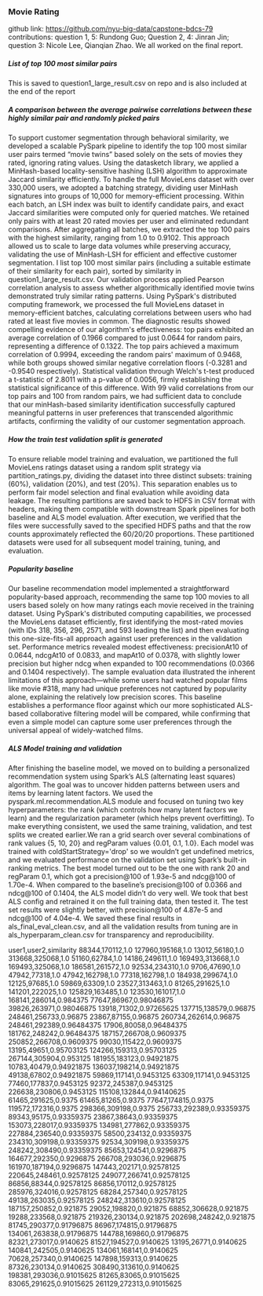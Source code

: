 ### Movie Rating
github link: https://github.com/nyu-big-data/capstone-bdcs-79
contributions: question 1, 5: Rundong Guo; Question 2, 4: Jinran Jin; question 3: Nicole Lee, Qianqian Zhao. We all worked on the final report.
##### List of top 100 most similar pairs
This is saved to question1_large_result.csv on repo and is also included at the end of the report

##### A comparison between the average pairwise correlations between these highly similar pair and randomly picked pairs
To support customer segmentation through behavioral similarity, we developed a scalable PySpark pipeline to identify the top 100 most similar user pairs termed “movie twins” based solely on the sets of movies they rated, ignoring rating values. Using the datasketch library, we applied a MinHash-based locality-sensitive hashing (LSH) algorithm to approximate Jaccard similarity efficiently. To handle the full MovieLens dataset with over 330,000 users, we adopted a batching strategy, dividing user MinHash signatures into groups of 10,000 for memory-efficient processing. Within each batch, an LSH index was built to identify candidate pairs, and exact Jaccard similarities were computed only for queried matches. We retained only pairs with at least 20 rated movies per user and eliminated redundant comparisons. After aggregating all batches, we extracted the top 100 pairs with the highest similarity, ranging from 1.0 to 0.9102. This approach allowed us to scale to large data volumes while preserving accuracy, validating the use of MinHash-LSH for efficient and effective customer segmentation. 
I  list top 100 most similar pairs (including a suitable estimate of their similarity for each pair), sorted by similarity in question1_large_result.csv.
Our validation process applied Pearson correlation analysis to assess whether algorithmically identified movie twins demonstrated truly similar rating patterns. Using PySpark's distributed computing framework, we processed the full MovieLens dataset in memory-efficient batches, calculating correlations between users who had rated at least five movies in common. The diagnostic results showed compelling evidence of our algorithm's effectiveness: top pairs exhibited an average correlation of 0.1966 compared to just 0.0644 for random pairs, representing a difference of 0.1322. The top pairs achieved a maximum correlation of 0.9994, exceeding the random pairs' maximum of 0.9468, while both groups showed similar negative correlation floors (-0.3281 and -0.9540 respectively). Statistical validation through Welch's t-test produced a t-statistic of 2.8011 with a p-value of 0.0056, firmly establishing the statistical significance of this difference. With 99 valid correlations from our top pairs and 100 from random pairs, we had sufficient data to conclude that our minHash-based similarity identification successfully captured meaningful patterns in user preferences that transcended algorithmic artifacts, confirming the validity of our customer segmentation approach.

##### How the train test validation split is generated
To ensure reliable model training and evaluation, we partitioned the full MovieLens ratings dataset using a random split strategy via partition_ratings.py, dividing the dataset into three distinct subsets: training (60%), validation (20%), and test (20%). This separation enables us to perform fair model selection and final evaluation while avoiding data leakage. The resulting partitions are saved back to HDFS in CSV format with headers, making them compatible with downstream Spark pipelines for both baseline and ALS model evaluation. After execution, we verified that the files were successfully saved to the specified HDFS paths and that the row counts approximately reflected the 60/20/20 proportions. These partitioned datasets were used for all subsequent model training, tuning, and evaluation.

##### Popularity baseline
Our baseline recommendation model implemented a straightforward popularity-based approach, recommending the same top 100 movies to all users based solely on how many ratings each movie received in the training dataset. Using PySpark's distributed computing capabilities, we processed the MovieLens dataset efficiently, first identifying the most-rated movies (with IDs 318, 356, 296, 2571, and 593 leading the list) and then evaluating this one-size-fits-all approach against user preferences in the validation set. Performance metrics revealed modest effectiveness: precisionAt10 of 0.0644, ndcgAt10 of 0.0833, and mapAt10 of 0.0378, with slightly lower precision but higher ndcg when expanded to 100 recommendations (0.0366 and 0.1404 respectively). The sample evaluation data illustrated the inherent limitations of this approach—while some users had watched popular films like movie #318, many had unique preferences not captured by popularity alone, explaining the relatively low precision scores. This baseline establishes a performance floor against which our more sophisticated ALS-based collaborative filtering model will be compared, while confirming that even a simple model can capture some user preferences through the universal appeal of widely-watched films.

##### ALS Model training and validation
After finishing the baseline model, we moved on to building a personalized recommendation system using Spark’s ALS (alternating least squares) algorithm. The goal was to uncover hidden patterns between users and items by learning latent factors. We used the pyspark.ml.recommendation.ALS module and focused on tuning two key hyperparameters: the rank (which controls how many latent factors we learn) and the regularization parameter (which helps prevent overfitting). To make everything consistent, we used the same training, validation, and test splits we created earlier.We ran a grid search over several combinations of rank values {5, 10, 20} and regParam values {0.01, 0.1, 1.0}. Each model was trained with coldStartStrategy='drop' so we wouldn’t get undefined metrics, and we evaluated performance on the validation set using Spark’s built-in ranking metrics. The best model turned out to be the one with rank 20 and regParam 0.1, which got a precision@100 of 1.93e-5 and ndcg@100 of 1.70e-4. When compared to the baseline’s precision@100 of 0.0366 and ndcg@100 of 0.1404, the ALS model didn’t do very well. We took that best ALS config and retrained it on the full training data, then tested it. The test set results were slightly better, with precision@100 of 4.87e-5 and ndcg@100 of 4.04e-4. We saved these final results in als_final_eval_clean.csv, and all the validation results from tuning are in als_hyperparam_clean.csv for transparency and reproducibility.


user1,user2,similarity
88344,170112,1.0
127960,195168,1.0
13012,56180,1.0
313668,325068,1.0
51160,62784,1.0
14186,249611,1.0
169493,313668,1.0
169493,325068,1.0
186581,261572,1.0
92534,234310,1.0
9706,47690,1.0
47942,77318,1.0
47942,162798,1.0
77318,162798,1.0
184938,299674,1.0
12125,97685,1.0
59869,63309,1.0
23527,313463,1.0
81265,291625,1.0
141201,222025,1.0
125829,163485,1.0
123530,161017,1.0
168141,286014,0.984375
77647,86967,0.98046875
39826,263971,0.98046875
13918,71302,0.97265625
137715,138579,0.96875
248461,256733,0.96875
23867,87155,0.96875
260734,262614,0.96875
248461,292389,0.96484375
17906,80058,0.96484375
181762,248242,0.96484375
187157,266708,0.9609375
250852,266708,0.9609375
99030,115422,0.9609375
13195,49651,0.95703125
124266,159313,0.95703125
267144,305904,0.953125
181955,183123,0.94921875
10783,40479,0.94921875
136037,198214,0.94921875
49138,67802,0.94921875
59869,117141,0.9453125
63309,117141,0.9453125
77460,177837,0.9453125
92372,245387,0.9453125
226638,230806,0.9453125
115108,132844,0.94140625
61465,291625,0.9375
61465,81265,0.9375
77647,174815,0.9375
119572,172316,0.9375
298366,309198,0.9375
256733,292389,0.93359375
89343,95175,0.93359375
23867,38643,0.93359375
153073,228017,0.93359375
134981,277862,0.93359375
227884,236540,0.93359375
58500,234132,0.93359375
234310,309198,0.93359375
92534,309198,0.93359375
248242,308490,0.93359375
85653,124541,0.9296875
164677,292350,0.9296875
266708,293036,0.9296875
161970,187194,0.9296875
147443,202171,0.92578125
220645,248461,0.92578125
249077,266741,0.92578125
86856,88344,0.92578125
86856,170112,0.92578125
285976,324016,0.92578125
68284,257340,0.92578125
49138,263035,0.92578125
248242,313610,0.92578125
187157,250852,0.921875
29052,198820,0.921875
68852,306628,0.921875
19288,233568,0.921875
219326,230134,0.921875
202698,248242,0.921875
81745,290377,0.91796875
86967,174815,0.91796875
134061,263838,0.91796875
144788,169860,0.91796875
82321,273017,0.9140625
81527,194527,0.9140625
13195,26771,0.9140625
140841,242505,0.9140625
134061,168141,0.9140625
70628,257340,0.9140625
147898,159313,0.9140625
87326,230134,0.9140625
308490,313610,0.9140625
198381,293036,0.91015625
81265,83065,0.91015625
83065,291625,0.91015625
261129,272313,0.91015625
